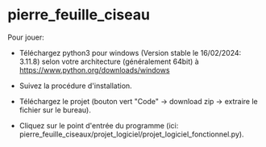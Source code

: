 # pierre_feuille_ciseau

Pour jouer:

- Téléchargez python3 pour windows (Version stable le 16/02/2024: 3.11.8) selon votre architecture (généralement 64bit) à https://www.python.org/downloads/windows
  
- Suivez la procédure d'installation.

- Téléchargez le projet (bouton vert "Code" -> download zip -> extraire le fichier sur le bureau).
  
- Cliquez sur le point d'entrée du programme (ici: pierre_feuille_ciseaux/projet_logiciel/projet_logiciel_fonctionnel.py).
